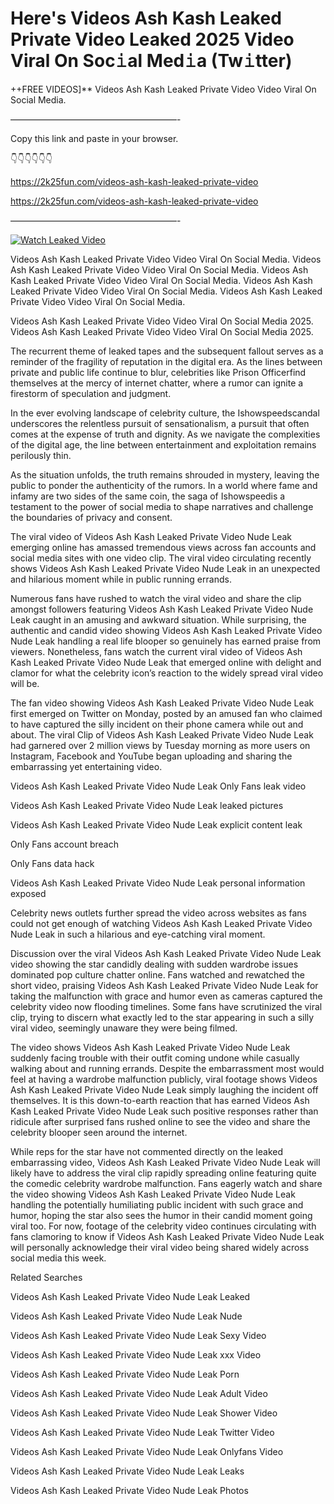 # Here's Videos Ash Kash Leaked Private Video Leaked 2025 Video Viral On Soc𝚒al Med𝚒a (Tw𝚒tter)

++FREE VIDEOS]** Videos Ash Kash Leaked Private Video Video Viral On Social Media.

———————————————————-

Copy this link and paste in your browser.

👇👇👇👇👇👇

https://2k25fun.com/videos-ash-kash-leaked-private-video

https://2k25fun.com/videos-ash-kash-leaked-private-video

———————————————————-

[![Watch Leaked Video](https://miro.medium.com/v2/resize:fit:828/format:webp/1*cilzJN44JGOrTw9NJCrNHA.gif "Watch Leaked Video")](https://2k25fun.com/videos-ash-kash-leaked-private-video)

Videos Ash Kash Leaked Private Video Video Viral On Social Media. Videos Ash Kash Leaked Private Video Video Viral On Social Media. Videos Ash Kash Leaked Private Video Video Viral On Social Media. Videos Ash Kash Leaked Private Video Video Viral On Social Media. Videos Ash Kash Leaked Private Video Video Viral On Social Media.

Videos Ash Kash Leaked Private Video Video Viral On Social Media 2025. Videos Ash Kash Leaked Private Video Video Viral On Social Media 2025.

The recurrent theme of leaked tapes and the subsequent fallout serves as a reminder of the fragility of reputation in the digital era. As the lines between private and public life continue to blur, celebrities like Prison Officerfind themselves at the mercy of internet chatter, where a rumor can ignite a firestorm of speculation and judgment.

In the ever evolving landscape of celebrity culture, the Ishowspeedscandal underscores the relentless pursuit of sensationalism, a pursuit that often comes at the expense of truth and dignity. As we navigate the complexities of the digital age, the line between entertainment and exploitation remains perilously thin.

As the situation unfolds, the truth remains shrouded in mystery, leaving the public to ponder the authenticity of the rumors. In a world where fame and infamy are two sides of the same coin, the saga of Ishowspeedis a testament to the power of social media to shape narratives and challenge the boundaries of privacy and consent.

The viral video of Videos Ash Kash Leaked Private Video Nude Leak emerging online has amassed tremendous views across fan accounts and social media sites with one video clip. The viral video circulating recently shows Videos Ash Kash Leaked Private Video Nude Leak in an unexpected and hilarious moment while in public running errands.

Numerous fans have rushed to watch the viral video and share the clip amongst followers featuring Videos Ash Kash Leaked Private Video Nude Leak caught in an amusing and awkward situation. While surprising, the authentic and candid video showing Videos Ash Kash Leaked Private Video Nude Leak handling a real life blooper so genuinely has earned praise from viewers. Nonetheless, fans watch the current viral video of Videos Ash Kash Leaked Private Video Nude Leak that emerged online with delight and clamor for what the celebrity icon’s reaction to the widely spread viral video will be.

The fan video showing Videos Ash Kash Leaked Private Video Nude Leak first emerged on Twitter on Monday, posted by an amused fan who claimed to have captured the silly incident on their phone camera while out and about. The viral Clip of Videos Ash Kash Leaked Private Video Nude Leak had garnered over 2 million views by Tuesday morning as more users on Instagram, Facebook and YouTube began uploading and sharing the embarrassing yet entertaining video.

Videos Ash Kash Leaked Private Video Nude Leak Only Fans leak video

Videos Ash Kash Leaked Private Video Nude Leak leaked pictures

Videos Ash Kash Leaked Private Video Nude Leak explicit content leak

Only Fans account breach

Only Fans data hack

Videos Ash Kash Leaked Private Video Nude Leak personal information exposed

Celebrity news outlets further spread the video across websites as fans could not get enough of watching Videos Ash Kash Leaked Private Video Nude Leak in such a hilarious and eye-catching viral moment.

Discussion over the viral Videos Ash Kash Leaked Private Video Nude Leak video showing the star candidly dealing with sudden wardrobe issues dominated pop culture chatter online. Fans watched and rewatched the short video, praising Videos Ash Kash Leaked Private Video Nude Leak for taking the malfunction with grace and humor even as cameras captured the celebrity video now flooding timelines. Some fans have scrutinized the viral clip, trying to discern what exactly led to the star appearing in such a silly viral video, seemingly unaware they were being filmed.

The video shows Videos Ash Kash Leaked Private Video Nude Leak suddenly facing trouble with their outfit coming undone while casually walking about and running errands. Despite the embarrassment most would feel at having a wardrobe malfunction publicly, viral footage shows Videos Ash Kash Leaked Private Video Nude Leak simply laughing the incident off themselves. It is this down-to-earth reaction that has earned Videos Ash Kash Leaked Private Video Nude Leak such positive responses rather than ridicule after surprised fans rushed online to see the video and share the celebrity blooper seen around the internet.

While reps for the star have not commented directly on the leaked embarrassing video, Videos Ash Kash Leaked Private Video Nude Leak will likely have to address the viral clip rapidly spreading online featuring quite the comedic celebrity wardrobe malfunction. Fans eagerly watch and share the video showing Videos Ash Kash Leaked Private Video Nude Leak handling the potentially humiliating public incident with such grace and humor, hoping the star also sees the humor in their candid moment going viral too. For now, footage of the celebrity video continues circulating with fans clamoring to know if Videos Ash Kash Leaked Private Video Nude Leak will personally acknowledge their viral video being shared widely across social media this week.

Related Searches

Videos Ash Kash Leaked Private Video Nude Leak Leaked

Videos Ash Kash Leaked Private Video Nude Leak Nude

Videos Ash Kash Leaked Private Video Nude Leak Sexy Video

Videos Ash Kash Leaked Private Video Nude Leak xxx Video

Videos Ash Kash Leaked Private Video Nude Leak Porn

Videos Ash Kash Leaked Private Video Nude Leak Adult Video

Videos Ash Kash Leaked Private Video Nude Leak Shower Video

Videos Ash Kash Leaked Private Video Nude Leak Twitter Video

Videos Ash Kash Leaked Private Video Nude Leak Onlyfans Video

Videos Ash Kash Leaked Private Video Nude Leak Leaks

Videos Ash Kash Leaked Private Video Nude Leak Photos